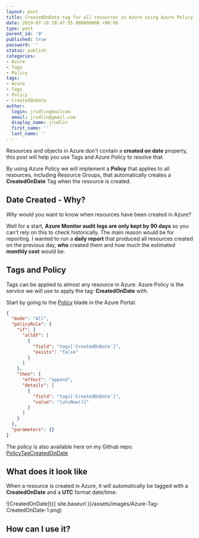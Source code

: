 ```yaml
---
layout: post
title: CreatedOnDate tag for all resources in Azure using Azure Policy
date: 2019-07-18 20:47:55.000000000 +00:00
type: post
parent_id: '0'
published: true
password: ''
status: publish
categories:
- Azure
- Tags
- Policy
tags:
- Azure
- Tags
- Policy
- CreatedOnDate
author:
  login: jrudlingmailcom
  email: jrudlin@gmail.com
  display_name: jrudlin
  first_name: ''
  last_name: ''
---
```

Resources and objects in Azure don't contain a **created on date** property, this post will help you use Tags and Azure Policy to resolve that.

By using Azure Policy we will implement a **Policy** that applies to all resources, including Resource Groups, that automatically creates a **CreatedOnDate** Tag when the resource is created. 

## Date Created - Why?

_Why_ would you want to know when resources have been created in Azure?

Well for a start, **Azure Monitor audit logs are only kept by 90 days** so you can't rely on this to check historically.
The main reason would be for reporting. I wanted to run a **daily report** that produced all resources created on the previous day, **who** created them and how much the estimated **monthly cost** would be.

## Tags and Policy
Tags can be applied to almost any resource in Azure. Azure Policy is the service we will use to apply the tag: **CreatedOnDate** with.

Start by going to the [Policy](https://portal.azure.com/#blade/Microsoft_Azure_Policy/PolicyMenuBlade/Overview) blade in the Azure Portal:

```json
{
  "mode": "All",
  "policyRule": {
    "if": {
      "allOf": [
        {
          "field": "tags['CreatedOnDate']",
          "exists": "false"
        }
      ]
    },
    "then": {
      "effect": "append",
      "details": [
        {
          "field": "tags['CreatedOnDate']",
          "value": "[utcNow()]"
        }
      ]
    }
  },
  "parameters": {}
}
```


The policy is also available here on my Github repo: [PolicyTagCreatedOnDate](https://github.com/jrudlin/Azure/blob/master/Policy/PolicyTagCreatedOnDate.json)

## What does it look like
When a resource is created in Azure, it will automatically be tagged with a **CreatedOnDate** and a **UTC** format date/time:

![CreatedOnDate]({{ site.baseurl }}/assets/images/Azure-Tag-CreatedOnDate-1.png)

## How can I use it?


